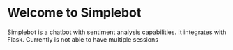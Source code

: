 # Welcome to Simplebot

Simplebot is a chatbot with sentiment analysis capabilities. It integrates with Flask. Currently is not able to have multiple sessions

